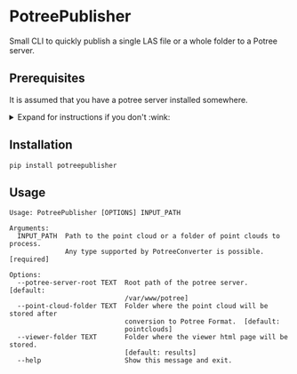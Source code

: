 # PotreePublisher
Small CLI to quickly publish a single LAS file or a whole folder to a Potree server.


## Prerequisites
It is assumed that you have a potree server installed somewhere.
<details>
<summary>Expand for instructions if you don't :wink:</summary>

1. Clone the potree repository: `git clone https://github.com/potree/potree`

2. Make sure you have the Node Package Manager (npm) installed (usually delivered with node.js).

3. Inside potree's repository, run `npm install`. It will install dependencies (specified in package.json) and create a build in ./build/potree.

4. Move the potree folder to you favorite http server.

5. Make sure you spot the location where you want to:
 + store the point clouds
 + store the viewer html files

6. You're good to go! 
</details>

## Installation
```
pip install potreepublisher
```

## Usage
```
Usage: PotreePublisher [OPTIONS] INPUT_PATH

Arguments:
  INPUT_PATH  Path to the point cloud or a folder of point clouds to process.
              Any type supported by PotreeConverter is possible.  [required]

Options:
  --potree-server-root TEXT  Root path of the potree server.  [default:
                             /var/www/potree]
  --point-cloud-folder TEXT  Folder where the point cloud will be stored after
                             conversion to Potree Format.  [default:
                             pointclouds]
  --viewer-folder TEXT       Folder where the viewer html page will be stored.
                             [default: results]
  --help                     Show this message and exit.
```
